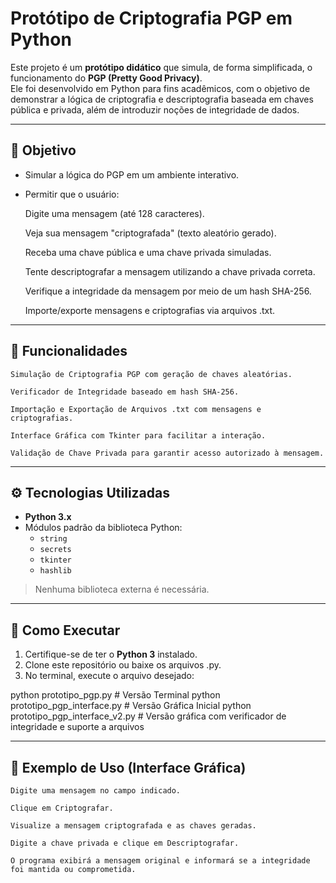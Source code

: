 # Protótipo de Criptografia PGP em Python

Este projeto é um **protótipo didático** que simula, de forma simplificada, o funcionamento do **PGP (Pretty Good Privacy)**.  
Ele foi desenvolvido em Python para fins acadêmicos, com o objetivo de demonstrar a lógica de criptografia e descriptografia baseada em chaves pública e privada, além de introduzir
noções de integridade de dados.

---

## 🎯 Objetivo
- Simular a lógica do PGP em um ambiente interativo.
- Permitir que o usuário:

    Digite uma mensagem (até 128 caracteres).

    Veja sua mensagem "criptografada" (texto aleatório gerado).

    Receba uma chave pública e uma chave privada simuladas.

    Tente descriptografar a mensagem utilizando a chave privada correta.

    Verifique a integridade da mensagem por meio de um hash SHA-256.

    Importe/exporte mensagens e criptografias via arquivos .txt.

---

## 🧠 Funcionalidades

    Simulação de Criptografia PGP com geração de chaves aleatórias.

    Verificador de Integridade baseado em hash SHA-256.

    Importação e Exportação de Arquivos .txt com mensagens e criptografias.

    Interface Gráfica com Tkinter para facilitar a interação.

    Validação de Chave Privada para garantir acesso autorizado à mensagem.

---

## ⚙️ Tecnologias Utilizadas
- **Python 3.x** 
- Módulos padrão da biblioteca Python:
  - `string`
  - `secrets`
  - `tkinter`
  - `hashlib`

> Nenhuma biblioteca externa é necessária.

---

## 🚀 Como Executar
1. Certifique-se de ter o **Python 3** instalado.
2. Clone este repositório ou baixe os arquivos .py.
3. No terminal, execute o arquivo desejado:

python prototipo_pgp.py # Versão Terminal
python prototipo_pgp_interface.py # Versão Gráfica Inicial
python prototipo_pgp_interface_v2.py  # Versão gráfica com verificador de integridade e suporte a arquivos

---

## 📌 Exemplo de Uso (Interface Gráfica)
    Digite uma mensagem no campo indicado.

    Clique em Criptografar.

    Visualize a mensagem criptografada e as chaves geradas.

    Digite a chave privada e clique em Descriptografar.

    O programa exibirá a mensagem original e informará se a integridade foi mantida ou comprometida.
